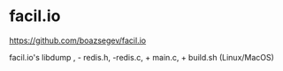 # facil.io

https://github.com/boazsegev/facil.io

facil.io's libdump , - redis.h, -redis.c,  + main.c, + build.sh (Linux/MacOS)
